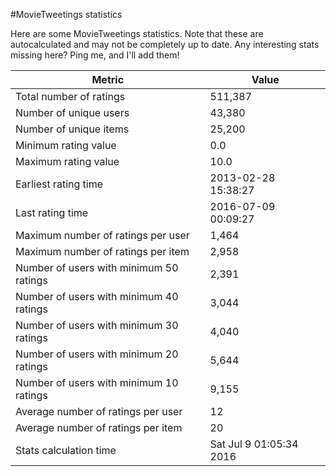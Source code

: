 #MovieTweetings statistics

Here are some MovieTweetings statistics. Note that these are autocalculated and may not be completely up to date. Any interesting stats missing here? Ping me, and I'll add them!

Metric | Value
--- | ---
Total number of ratings                 | 511,387
Number of unique users                  | 43,380
Number of unique items                  | 25,200
Minimum rating value                    | 0.0
Maximum rating value                    | 10.0
Earliest rating time                    | 2013-02-28 15:38:27
Last rating time                        | 2016-07-09 00:09:27
Maximum number of ratings per user      | 1,464
Maximum number of ratings per item      | 2,958
Number of users with minimum 50 ratings | 2,391
Number of users with minimum 40 ratings | 3,044
Number of users with minimum 30 ratings | 4,040
Number of users with minimum 20 ratings | 5,644
Number of users with minimum 10 ratings | 9,155
Average number of ratings per user      | 12
Average number of ratings per item      | 20
Stats calculation time                  | Sat Jul  9 01:05:34 2016

